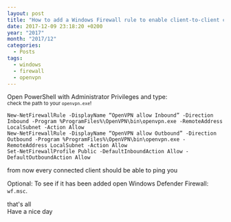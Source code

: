 ```yaml
---
layout: post
title: "How to add a Windows Firewall rule to enable client-to-client communication through OpenVPN"
date: 2017-12-09 23:18:20 +0200
year: "2017"
month: "2017/12"
categories:
  - Posts
tags:
  - windows
  - firewall
  - openvpn
---
```


Open PowerShell with Administrator Privileges and type:<br />
<small>check the path to your `openvpn.exe`!</small> <br />

```
New-NetFirewallRule -DisplayName “OpenVPN allow Inbound” -Direction Inbound -Program %ProgramFiles%\OpenVPN\bin\openvpn.exe -RemoteAddress LocalSubnet -Action Allow
New-NetFirewallRule -DisplayName “OpenVPN allow Outbound” -Direction Outbound -Program %ProgramFiles%\OpenVPN\bin\openvpn.exe -RemoteAddress LocalSubnet -Action Allow
Set-NetFirewallProfile Public -DefaultInboundAction Allow -DefaultOutboundAction Allow
```

<p>from now every connected client should be able to ping you</p>

Optional: To see if it has been added open Windows Defender Firewall: `wf.msc`.

<p>that's all<br />
Have a nice day</p>
